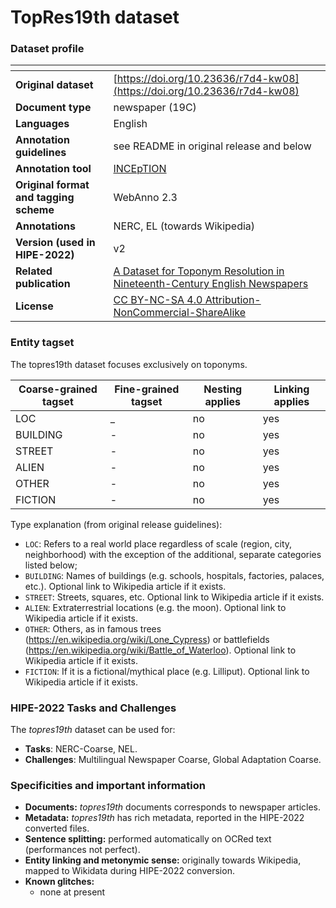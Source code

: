 # TopRes19th dataset

### Dataset profile

| <!-- -->    | <!-- -->    |
|-------------|-------------|
| **Original dataset**    |[https://doi.org/10.23636/r7d4-kw08](https://doi.org/10.23636/r7d4-kw08)  |
| **Document type**       | newspaper (19C) |
| **Languages**           | English |
| **Annotation guidelines** | see README in original release and below |
| **Annotation tool**     | [INCEpTION](https://inception-project.github.io/) |
| **Original format and tagging scheme** | WebAnno 2.3 |
| **Annotations**          | NERC, EL (towards Wikipedia) |
| **Version (used in HIPE-2022)**   | v2 |
| **Related publication**               |[A Dataset for Toponym Resolution in Nineteenth-Century English Newspapers](https://openhumanitiesdata.metajnl.com/articles/10.5334/johd.56/)  |
| **License**              |[CC BY-NC-SA 4.0 Attribution-NonCommercial-ShareAlike](https://creativecommons.org/licenses/by-nc-sa/4.0/)  |


### Entity tagset 

The topres19th dataset focuses exclusively on toponyms.

| Coarse-grained tagset | Fine-grained tagset | Nesting applies | Linking applies | 
| ------| ------------| --------| --------|
|LOC    | _        | no      | yes     |
|BUILDING  | -     | no      | yes     |
| STREET  | -      | no      | yes     |
| ALIEN | -        | no      | yes     |
| OTHER | -        | no      | yes     |
| FICTION | -      | no      | yes     |


Type explanation (from original release guidelines):

- `LOC`:  Refers to a real world place regardless of scale (region, city, neighborhood) with the exception of the additional, separate categories listed below;
- `BUILDING`: Names of buildings (e.g. schools, hospitals, factories, palaces, etc.). Optional link to Wikipedia article if it exists.
-  `STREET`: Streets, squares, etc. Optional link to Wikipedia article if it exists.
-  `ALIEN`: Extraterrestrial locations (e.g. the moon). Optional link to Wikipedia article if it exists.
-  `OTHER`: Others, as in famous trees (https://en.wikipedia.org/wiki/Lone_Cypress) or battlefields (https://en.wikipedia.org/wiki/Battle_of_Waterloo). Optional link to Wikipedia article if it exists.
-  `FICTION`: If it is a fictional/mythical place (e.g. Lilliput). Optional link to Wikipedia article if it exists.


### HIPE-2022 Tasks and Challenges

The *topres19th* dataset can be used for:    

- **Tasks**: NERC-Coarse,  NEL.
- **Challenges**: Multilingual Newspaper Coarse, Global Adaptation Coarse.


### Specificities and important information
 
- **Documents:** *topres19th* documents corresponds to newspaper articles.
- **Metadata:** *topres19th* has rich metadata, reported in the HIPE-2022 converted files.
- **Sentence splitting:** performed automatically on OCRed text (performances not perfect).
- **Entity linking and metonymic sense:** originally towards Wikipedia, mapped to Wikidata during HIPE-2022 conversion.
- **Known glitches:**
	-  none at present

